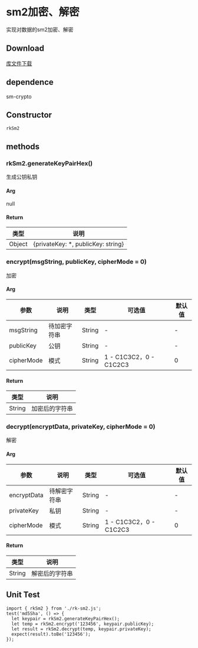 # sm2加密、解密
实现对数据的sm2加密、解密
## Download
[库文件下载](./js/math/rk-sm2.zip)
## dependence
sm-crypto
## Constructor
```
rkSm2
```
## methods
### rkSm2.generateKeyPairHex()
生成公钥私钥
#### Arg
null
#### Return
| 类型 |	说明 |
| ---- | ---- |
| Object | {privateKey: *, publicKey: string} |

### encrypt(msgString, publicKey, cipherMode = 0)
加密
#### Arg
| 参数 |	说明 |类型 |可选值	| 默认值 |
| ---- | ---- |---- | ----   |----  | 
| msgString | 待加密字符串 | String | - | -  | 
| publicKey | 公钥 | String | - | -  | 
| cipherMode | 模式 | String | 1 - C1C3C2，0 - C1C2C3 | 0  | 
#### Return
| 类型 |	说明 |
| ---- | ---- |
| String | 加密后的字符串 |

### decrypt(encryptData, privateKey, cipherMode = 0)
解密
#### Arg
| 参数 |	说明 |类型 |可选值	| 默认值 |
| ---- | ---- |---- | ----   |----  | 
| encryptData | 待解密字符串 | String | - | -  | 
| privateKey | 私钥 | String | - | -  | 
| cipherMode | 模式 | String | 1 - C1C3C2，0 - C1C2C3 | 0  | 
#### Return
| 类型 |	说明 |
| ---- | ---- |
| String | 解密后的字符串 |


## Unit Test
```
import { rkSm2 } from './rk-sm2.js';
test('md5Sha', () => {
  let keypair = rkSm2.generateKeyPairHex();
  let temp = rkSm2.encrypt('123456', keypair.publicKey);
  let result = rkSm2.decrypt(temp, keypair.privateKey);
  expect(result).toBe('123456');
});

```

